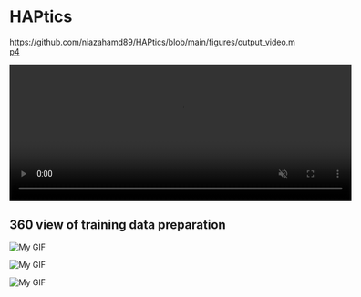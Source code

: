 # HAPtics


https://github.com/niazahamd89/HAPtics/blob/main/figures/output_video.mp4

<video width="600" height="240" controls loop="" muted ="" autoplay="">
  <source src="https://github.com/niazahamd89/HAPtics/blob/main/figures/output_video.mp4" type="video/mp4">
  Your browser does not support the video tag.
</video>


## 360 view of training data preparation

![My GIF](https://github.com/niazahamd89/HAPtics/blob/main/figures/output1.gif)



![My GIF](https://github.com/niazahamd89/HAPtics/blob/main/figures/output2.gif)


![My GIF](https://github.com/niazahamd89/HAPtics/blob/main/figures/output3.gif)


